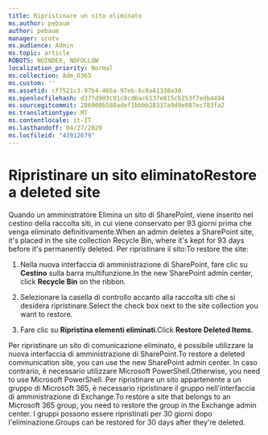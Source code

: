```yaml
---
title: Ripristinare un sito eliminato
ms.author: pebaum
author: pebaum
manager: scotv
ms.audience: Admin
ms.topic: article
ROBOTS: NOINDEX, NOFOLLOW
localization_priority: Normal
ms.collection: Adm_O365
ms.custom: ''
ms.assetid: cf7521c3-97b4-465a-97eb-6c0a41338a30
ms.openlocfilehash: d37fd903c91c8cd6ac6137e815cb253f7edb4494
ms.sourcegitcommit: 286000b588adef1bbbb28337a9d9e087ec783fa2
ms.translationtype: MT
ms.contentlocale: it-IT
ms.lasthandoff: 04/27/2020
ms.locfileid: "43912679"
---
```

# <a name="restore-a-deleted-site"></a><span data-ttu-id="c1e86-102">Ripristinare un sito eliminato</span><span class="sxs-lookup"><span data-stu-id="c1e86-102">Restore a deleted site</span></span>

<span data-ttu-id="c1e86-103">Quando un amministratore Elimina un sito di SharePoint, viene inserito nel cestino della raccolta siti, in cui viene conservato per 93 giorni prima che venga eliminato definitivamente.</span><span class="sxs-lookup"><span data-stu-id="c1e86-103">When an admin deletes a SharePoint site, it's placed in the site collection Recycle Bin, where it's kept for 93 days before it's permanently deleted.</span></span> <span data-ttu-id="c1e86-104">Per ripristinare il sito:</span><span class="sxs-lookup"><span data-stu-id="c1e86-104">To restore the site:</span></span>
  
1. <span data-ttu-id="c1e86-105">Nella nuova interfaccia di amministrazione di SharePoint, fare clic su **Cestino** sulla barra multifunzione.</span><span class="sxs-lookup"><span data-stu-id="c1e86-105">In the new SharePoint admin center, click **Recycle Bin** on the ribbon.</span></span> 
    
2. <span data-ttu-id="c1e86-106">Selezionare la casella di controllo accanto alla raccolta siti che si desidera ripristinare.</span><span class="sxs-lookup"><span data-stu-id="c1e86-106">Select the check box next to the site collection you want to restore.</span></span>
    
3. <span data-ttu-id="c1e86-107">Fare clic su **Ripristina elementi eliminati**.</span><span class="sxs-lookup"><span data-stu-id="c1e86-107">Click **Restore Deleted Items**.</span></span>
    
<span data-ttu-id="c1e86-108">Per ripristinare un sito di comunicazione eliminato, è possibile utilizzare la nuova interfaccia di amministrazione di SharePoint.</span><span class="sxs-lookup"><span data-stu-id="c1e86-108">To restore a deleted communication site, you can use the new SharePoint admin center.</span></span> <span data-ttu-id="c1e86-109">In caso contrario, è necessario utilizzare Microsoft PowerShell.</span><span class="sxs-lookup"><span data-stu-id="c1e86-109">Otherwise, you need to use Microsoft PowerShell.</span></span> <span data-ttu-id="c1e86-110">Per ripristinare un sito appartenente a un gruppo di Microsoft 365, è necessario ripristinare il gruppo nell'interfaccia di amministrazione di Exchange.</span><span class="sxs-lookup"><span data-stu-id="c1e86-110">To restore a site that belongs to an Microsoft 365 group, you need to restore the group in the Exchange admin center.</span></span> <span data-ttu-id="c1e86-111">I gruppi possono essere ripristinati per 30 giorni dopo l'eliminazione.</span><span class="sxs-lookup"><span data-stu-id="c1e86-111">Groups can be restored for 30 days after they're deleted.</span></span>
  

